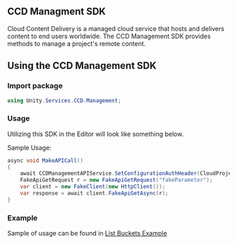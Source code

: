 ## CCD Managment SDK

Cloud Content Delivery is a managed cloud service that hosts and delivers content to end users worldwide. The CCD Management SDK provides methods to manage a project's remote content.

## Using the CCD Management SDK

### Import package

```csharp
using Unity.Services.CCD.Management;
```

### Usage
Utilizing this SDK in the Editor will look like something below.

Sample Usage:
```csharp
async void MakeAPICall()
{
    await CCDManagementAPIService.SetConfigurationAuthHeader(CloudProjectSettings.accessToken);
    FakeApiGetRequest r = new FakeApiGetRequest("fakeParameter");
    var client = new FakeClient(new HttpClient());
    var response = await client.FakeApiGetAsync(r);
}
```

### Example
Sample of usage can be found in [List Buckets Example](./Samples/Example/BucketsExample.cs)



